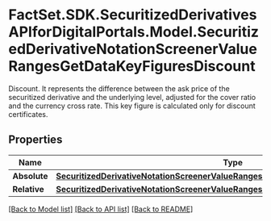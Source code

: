 # FactSet.SDK.SecuritizedDerivativesAPIforDigitalPortals.Model.SecuritizedDerivativeNotationScreenerValueRangesGetDataKeyFiguresDiscount
Discount. It represents the difference between the ask price of the securitized derivative and the underlying level, adjusted for the cover ratio and the currency cross rate. This key figure is calculated only for discount certificates.

## Properties

Name | Type | Description | Notes
------------ | ------------- | ------------- | -------------
**Absolute** | [**SecuritizedDerivativeNotationScreenerValueRangesGetDataKeyFiguresDiscountAbsolute**](SecuritizedDerivativeNotationScreenerValueRangesGetDataKeyFiguresDiscountAbsolute.md) |  | [optional] 
**Relative** | [**SecuritizedDerivativeNotationScreenerValueRangesGetDataKeyFiguresDiscountRelative**](SecuritizedDerivativeNotationScreenerValueRangesGetDataKeyFiguresDiscountRelative.md) |  | [optional] 

[[Back to Model list]](../README.md#documentation-for-models) [[Back to API list]](../README.md#documentation-for-api-endpoints) [[Back to README]](../README.md)

